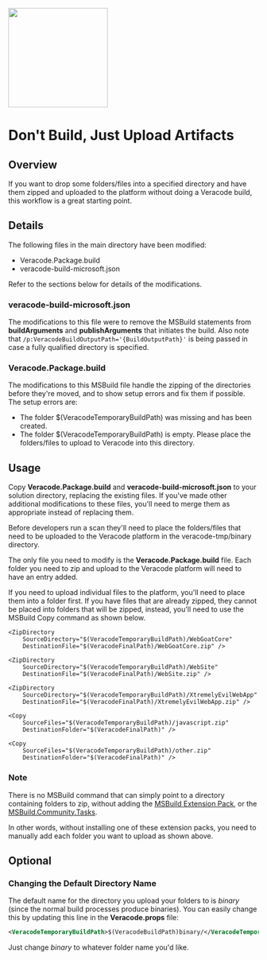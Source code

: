 <img src="https://help.veracode.com/internal/api/webapp/header/logo" width="200" /><br>

# Don't Build, Just Upload Artifacts

## Overview

If you want to drop some folders/files into a specified directory and have them zipped and uploaded to the platform without doing a Veracode build, this workflow is a great starting point.

## Details

The following files in the main directory have been modified:
- Veracode.Package.build
- veracode-build-microsoft.json

Refer to the sections below for details of the modifications.

### veracode-build-microsoft.json

The modifications to this file were to remove the MSBuild statements from **buildArguments** and **publishArguments** that initiates the build. Also note that `/p:VeracodeBuildOutputPath='{BuildOutputPath}'` is being passed in case a fully qualified directory is specified.

### Veracode.Package.build

The modifications to this MSBuild file handle the zipping of the directories before they're moved, and to show setup errors and fix them if possible. The setup errors are:
- The folder $(VeracodeTemporaryBuildPath) was missing and has been created.
- The folder $(VeracodeTemporaryBuildPath) is empty. Please place the folders/files to upload to Veracode into this directory.

## Usage

Copy **Veracode.Package.build** and **veracode-build-microsoft.json** to your solution directory, replacing the existing files. If you've made other additional modifications to these files, you'll need to merge them as appropriate instead of replacing them.

Before developers run a scan they'll need to place the folders/files that need to be uploaded to the Veracode platform in the veracode-tmp/binary directory.

The only file you need to modify is the **Veracode.Package.build** file. Each folder you need to zip and upload to the Veracode platform will need to have an entry added.

If you need to upload individual files to the platform, you'll need to place them into a folder first. If you have files that are already zipped, they cannot be placed into folders that will be zipped, instead, you'll need to use the MSBuild Copy command as shown below.

```
<ZipDirectory 
	SourceDirectory="$(VeracodeTemporaryBuildPath)/WebGoatCore" 
	DestinationFile="$(VeracodeFinalPath)/WebGoatCore.zip" />

<ZipDirectory 
	SourceDirectory="$(VeracodeTemporaryBuildPath)/WebSite" 
	DestinationFile="$(VeracodeFinalPath)/WebSite.zip" />

<ZipDirectory 
	SourceDirectory="$(VeracodeTemporaryBuildPath)/XtremelyEvilWebApp" 
	DestinationFile="$(VeracodeFinalPath)/XtremelyEvilWebApp.zip" />

<Copy 
    SourceFiles="$(VeracodeTemporaryBuildPath)/javascript.zip"
    DestinationFolder="$(VeracodeFinalPath)" />

<Copy 
    SourceFiles="$(VeracodeTemporaryBuildPath)/other.zip"
    DestinationFolder="$(VeracodeFinalPath)" />

```

### Note

There is no MSBuild command that can simply point to a directory containing folders to zip, without adding the [MSBuild Extension Pack](https://www.nuget.org/packages/MSBuild.Extension.Pack/), or the [MSBuild.Community.Tasks](https://github.com/loresoft/msbuildtasks). 

In other words, without installing one of these extension packs, you need to manually add each folder you want to upload as shown above.

## Optional

### Changing the Default Directory Name

The default name for the directory you upload your folders to is *binary* (since the normal build processes produce binaries). You can easily change this by updating this line in the **Veracode.props** file:

```xml
<VeracodeTemporaryBuildPath>$(VeracodeBuildPath)binary/</VeracodeTemporaryBuildPath>
```

Just change *binary* to whatever folder name you'd like.